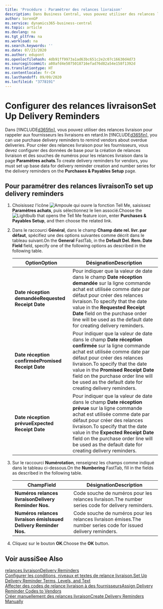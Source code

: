 ```yaml
---
title: 'Procédure : Paramétrer des relances livraison'
description: Dans Business Central, vous pouvez utiliser des relances livraison pour rappeler aux fournisseurs les livraisons en retard.
author: SorenGP
ms.service: dynamics365-business-central
ms.topic: article
ms.devlang: na
ms.tgt_pltfrm: na
ms.workload: na
ms.search.keywords: ''
ms.date: 07/23/2020
ms.author: edupont
ms.openlocfilehash: 4db91ff9973a1ad63bc651c2e2c07c16630d4d73
ms.sourcegitcommit: a80afd4e5075018716efad76d82a54e158f1392d
ms.translationtype: HT
ms.contentlocale: fr-CH
ms.lasthandoff: 09/09/2020
ms.locfileid: "3778191"
---
```

# <a name="set-up-delivery-reminders"></a><span data-ttu-id="9de88-103">Configurer des relances livraison</span><span class="sxs-lookup"><span data-stu-id="9de88-103">Set Up Delivery Reminders</span></span>

<span data-ttu-id="9de88-104">Dans [!INCLUDE[d365fin](../../includes/d365fin_md.md)], vous pouvez utiliser des relances livraison pour rappeler aux fournisseurs les livraisons en retard.</span><span class="sxs-lookup"><span data-stu-id="9de88-104">In [!INCLUDE[d365fin](../../includes/d365fin_md.md)], you can use purchase delivery reminders to remind vendors about overdue deliveries.</span></span> <span data-ttu-id="9de88-105">Pour créer des relances livraison pour les fournisseurs, vous devez configurer des données de base pour la création de relances livraison et des souches de numéros pour les relances livraison dans la page **Paramètres achats**.</span><span class="sxs-lookup"><span data-stu-id="9de88-105">To create delivery reminders for vendors, you must set up base data for delivery reminder creation and number series for the delivery reminders on the **Purchases & Payables Setup** page.</span></span>  

## <a name="to-set-up-delivery-reminders"></a><span data-ttu-id="9de88-106">Pour paramétrer des relances livraison</span><span class="sxs-lookup"><span data-stu-id="9de88-106">To set up delivery reminders</span></span>  

1. <span data-ttu-id="9de88-107">Choisissez l'icône ![Ampoule qui ouvre la fonction Tell Me](../../media/ui-search/search_small.png "Dites-moi ce que vous voulez faire"), saisissez **Paramètres achats**, puis sélectionnez le lien associé.</span><span class="sxs-lookup"><span data-stu-id="9de88-107">Choose the ![Lightbulb that opens the Tell Me feature](../../media/ui-search/search_small.png "Tell me what you want to do") icon, enter **Purchases & Payables Setup**, and then choose the related link.</span></span>  
2. <span data-ttu-id="9de88-108">Dans le raccourci **Général**, dans le champ **Champ date rel. livr. par défaut**, spécifiez une des options suivantes comme décrit dans le tableau suivant.</span><span class="sxs-lookup"><span data-stu-id="9de88-108">On the **General** FastTab, in the **Default Del. Rem. Date Field** field, specify one of the following options as described in the following table.</span></span>  

    |<span data-ttu-id="9de88-109">Option</span><span class="sxs-lookup"><span data-stu-id="9de88-109">Option</span></span>|<span data-ttu-id="9de88-110">Désignation</span><span class="sxs-lookup"><span data-stu-id="9de88-110">Description</span></span>|  
    |----------------------------------|---------------------------------------|  
    |<span data-ttu-id="9de88-111">**Date réception demandée**</span><span class="sxs-lookup"><span data-stu-id="9de88-111">**Requested Receipt Date**</span></span>|<span data-ttu-id="9de88-112">Pour indiquer que la valeur de date dans le champ **Date réception demandée** sur la ligne commande achat est utilisée comme date par défaut pour créer des relances livraison.</span><span class="sxs-lookup"><span data-stu-id="9de88-112">To specify that the date value in the **Requested Receipt Date** field on the purchase order line will be used as the default date for creating delivery reminders.</span></span>|  
    |<span data-ttu-id="9de88-113">**Date réception confirmée**</span><span class="sxs-lookup"><span data-stu-id="9de88-113">**Promised Receipt Date**</span></span>|<span data-ttu-id="9de88-114">Pour indiquer que la valeur de date dans le champ **Date réception confirmée** sur la ligne commande achat est utilisée comme date par défaut pour créer des relances livraison.</span><span class="sxs-lookup"><span data-stu-id="9de88-114">To specify that the date value in the **Promised Receipt Date** field on the purchase order line will be used as the default date for creating delivery reminders.</span></span>|  
    |<span data-ttu-id="9de88-115">**Date réception prévue**</span><span class="sxs-lookup"><span data-stu-id="9de88-115">**Expected Receipt Date**</span></span>|<span data-ttu-id="9de88-116">Pour indiquer que la valeur de date dans le champ **Date réception prévue** sur la ligne commande achat est utilisée comme date par défaut pour créer des relances livraison.</span><span class="sxs-lookup"><span data-stu-id="9de88-116">To specify that the date value in the **Expected Receipt Date** field on the purchase order line will be used as the default date for creating delivery reminders.</span></span>|  

3. <span data-ttu-id="9de88-117">Sur le raccourci **Numérotation**, renseignez les champs comme indiqué dans le tableau ci-dessous.</span><span class="sxs-lookup"><span data-stu-id="9de88-117">On the **Numbering** FastTab, fill in the fields as described in the following table.</span></span>  

    |<span data-ttu-id="9de88-118">Champ</span><span class="sxs-lookup"><span data-stu-id="9de88-118">Field</span></span>|<span data-ttu-id="9de88-119">Désignation</span><span class="sxs-lookup"><span data-stu-id="9de88-119">Description</span></span>|  
    |---------------------------------|---------------------------------------|  
    |<span data-ttu-id="9de88-120">**Numéros relances livraison**</span><span class="sxs-lookup"><span data-stu-id="9de88-120">**Delivery Reminder Nos.**</span></span>|<span data-ttu-id="9de88-121">Code souche de numéros pour les relances livraison.</span><span class="sxs-lookup"><span data-stu-id="9de88-121">The number series code for delivery reminders.</span></span>|  
    |<span data-ttu-id="9de88-122">**Numéros relances livraison émis**</span><span class="sxs-lookup"><span data-stu-id="9de88-122">**Issued Delivery Reminder Nos.**</span></span>|<span data-ttu-id="9de88-123">Code souche de numéros pour les relances livraison émises.</span><span class="sxs-lookup"><span data-stu-id="9de88-123">The number series code for issued delivery reminders.</span></span>|  

4. <span data-ttu-id="9de88-124">Cliquez sur le bouton **OK**.</span><span class="sxs-lookup"><span data-stu-id="9de88-124">Choose the **OK** button.</span></span>  

## <a name="see-also"></a><span data-ttu-id="9de88-125">Voir aussi</span><span class="sxs-lookup"><span data-stu-id="9de88-125">See Also</span></span>

[<span data-ttu-id="9de88-126">relances livraison</span><span class="sxs-lookup"><span data-stu-id="9de88-126">Delivery Reminders</span></span>](delivery-reminders.md)  
[<span data-ttu-id="9de88-127">Configurer les conditions, niveaux et textes de relance livraison.</span><span class="sxs-lookup"><span data-stu-id="9de88-127">Set Up Delivery Reminder Terms, Levels, and Text</span></span>](how-to-set-up-delivery-reminder-terms-levels-and-text.md)  
[<span data-ttu-id="9de88-128">Affecter des codes de relance livraison à des fournisseurs</span><span class="sxs-lookup"><span data-stu-id="9de88-128">Assign Delivery Reminder Codes to Vendors</span></span>](how-to-assign-delivery-reminder-codes-to-vendors.md)  
[<span data-ttu-id="9de88-129">Créer manuellement des relances livraison</span><span class="sxs-lookup"><span data-stu-id="9de88-129">Create Delivery Reminders Manually</span></span>](how-to-create-delivery-reminders-manually.md)

